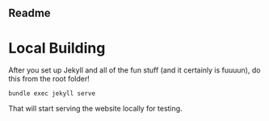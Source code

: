 ## Readme

# Local Building
After you set up Jekyll and all of the fun stuff (and it certainly is fuuuun), do this from the root folder!
```
bundle exec jekyll serve
```
That will start serving the website locally for testing.